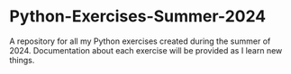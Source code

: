 # Python-Exercises-Summer-2024
A repository for all my Python exercises created during the summer of 2024. Documentation about each exercise will be provided as I learn new things.
